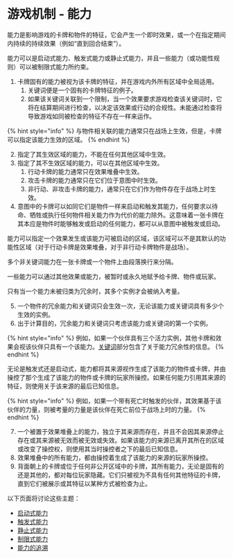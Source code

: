 # 游戏机制 - 能力

能力是影响游戏的卡牌和物件的特征，它会产生一个即时效果，或一个在指定期间内持续的持续效果（例如“直到回合结束”）。

能力可以是启动式能力、触发式能力或静止式能力，并且一些能力（或功能性规则）可以被制限式能力所约束。

1. 卡牌固有的能力被视为该卡牌的特征，并在游戏内外所有区域中全局适用。
   1. 关键词便是一个固有的卡牌特征的例子。
   2. 如果该关键词关联到一个限制，当一个效果要求游戏检查该关键词时，它将在结算期间进行检查，以决定该效果或行动的合规性。未能通过检查将导致游戏如同被检查的特征不存在一样来运作。

{% hint style="info" %}
与物件相关联的能力通常只在战场上生效，但是，卡牌可以指定该能力生效的区域。
{% endhint %}

2. 指定了其生效区域的能力，不能在任何其他区域中生效。
3. 指定了其不生效区域的能力，可以在其他区域中生效。
   1. 行动卡牌的能力通常只在效果堆叠中生效。
   2. 攻击卡牌的能力通常只在它们位于意图中时生效。
   3. 非行动、非攻击卡牌的能力，通常只在它们作为物件存在于战场上时生效。
4. 意图中的卡牌可以如同它们是物件一样来启动和触发其能力，任何要求以待命、牺牲或执行任何物件相关能力作为代价的能力除外。这意味着一张卡牌在其本应是物件时能够触发或启动的任何能力，都可以从意图中被触发或启动。

能力可以指定一个效果发生或该能力可被启动的区域，该区域可以不是其默认的功能性区域（对于行动卡牌是效果堆叠，对于非行动卡牌物件是战场）。

多个非关键词能力在一张卡牌或一个物件上由段落换行来分隔。

一些能力可以通过其他效果或能力，被暂时或永久地赋予给卡牌、物件或玩家。

只有当一个能力未被归类为冗余时，其多个实例才会被纳入考量。

5. 一个物件的冗余能力和关键词只会生效一次，无论该能力或关键词具有多少个生效的实例。
6. 出于计算目的，冗余能力和关键词只考虑该能力或关键词的第一个实例。

{% hint style="info" %}
例如，如果一个伙伴具有三个活力实例，其他卡牌和效果会视该伙伴只具有一个该能力。[关键词](../../yong-yu-ji/guan-jian-ci-yu-neng-li.md)部分包含了关于能力冗余性的信息。
{% endhint %}

无论是触发式还是启动式，能力都将其来源视作生成了该能力的物件或卡牌，并由操控了那个生成了该能力的物件或卡牌的玩家所操控。如果任何能力引用其来源的特征，则使用关于该来源的最后已知信息。

{% hint style="info" %}
例如，如果一个带有死亡时触发的伙伴，其效果基于该伙伴的力量，则被考量的力量是该伙伴在死亡前位于战场上时的力量。
{% endhint %}

7. 一个被置于效果堆叠上的能力，独立于其来源而存在，并且不会因其来源停止存在或其来源被无效而被无效或失效。如果该能力的来源已离开其所在的区域或改变了操控权，则使用其当时操控者之下的最后已知信息。
8. 效果堆叠中的所有能力，都由操控着生成了该能力的来源的玩家所操控。
9. 背面朝上的卡牌或位于任何非公开区域中的卡牌，其所有能力，无论是固有的还是其他的，都对每位玩家隐藏。它们只被视为不具有任何其他特征的卡牌，直到它们被展示或其特征以某种方式被检查为止。



以下页面将讨论这些主题：

* [启动式能力](neng-li-qi-dong-shi-neng-li.md)
* [触发式能力](neng-li-chu-fa-shi-neng-li.md)
* [静止式能力](neng-li-jing-zhi-shi-neng-li.md)
* [制限式能力](neng-li-zhi-xian-shi-neng-li.md)
* [能力的追溯](neng-li-neng-li-de-zhui-su.md)
